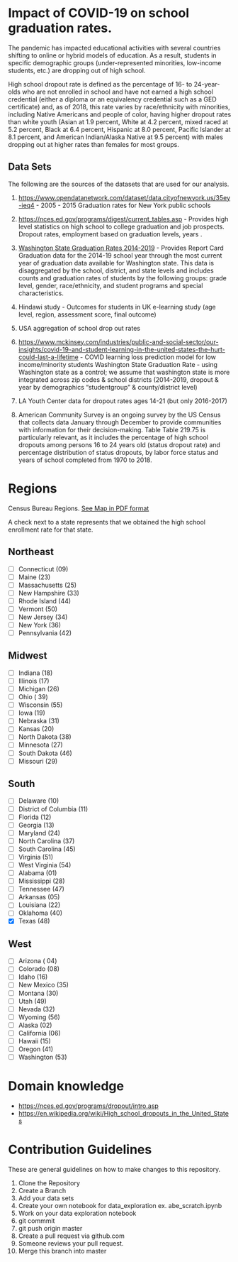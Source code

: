 # Impact of COVID-19 on school graduation rates.


The pandemic has impacted educational activities with several countries shifting to online or hybrid models of education. As a result, students in specific demographic groups (under-represented minorities, low-income students, etc.) are dropping out of high school. 

High school dropout rate is defined as the percentage of 16- to 24-year-olds who are not enrolled in school and have not earned a high school credential (either a diploma or an equivalency credential such as a GED certificate) and, as of 2018, this rate varies by race/ethnicity with minorities, including Native Americans and people of color, having higher dropout rates than white youth (Asian at 1.9 percent, White at 4.2 percent, mixed raced at 5.2 percent, Black at 6.4 percent, Hispanic at 8.0 percent, Pacific Islander at 8.1 percent, and American Indian/Alaska Native at 9.5 percent) with males dropping out at higher rates than females for most groups.



## Data Sets

The following are the sources of the datasets that are used for our analysis. 


1. https://www.opendatanetwork.com/dataset/data.cityofnewyork.us/35ey-ieq4 - 2005 - 2015 Graduation rates for New York public schools 

2. https://nces.ed.gov/programs/digest/current_tables.asp  - Provides high level statistics on high school to college graduation and job prospects. Dropout rates, employment based on graduation levels, years .

3.  [Washington State Graduation Rates 2014-2019](https://data.wa.gov/browse?q=Report%20Card%20Graduation&sortBy=relevance) - Provides Report Card Graduation data for the 2014-19 school year through the most current year of graduation data available for Washington state. This data is disaggregated by the school, district, and state levels and includes counts and graduation rates of students by the following groups: grade level, gender, race/ethnicity, and student programs and special characteristics. 

4. Hindawi study - Outcomes  for students in UK e-learning study (age level, region, assessment score, final outcome)

5. USA aggregation of school drop out rates

6. https://www.mckinsey.com/industries/public-and-social-sector/our-insights/covid-19-and-student-learning-in-the-united-states-the-hurt-could-last-a-lifetime - COVID learning loss prediction model for low income/minority students
Washington State Graduation Rate - using Washington state as a control; we assume that washington state is more integrated across zip codes & school districts (2014-2019, dropout & year by demographics “studentgroup” & county/district level)

7. LA Youth Center data for dropout rates ages 14-21 (but only 2016-2017)

8. American Community Survey is an ongoing survey by the US Census that collects data January through December to provide communities with information for their decision-making. Table Table 219.75 is particularly relevant, as it includes the percentage of high school dropouts among persons 16 to 24 years old (status dropout rate) and percentage distribution of status dropouts, by labor force status and years of school completed from 1970 to 2018.


# Regions 
Census Bureau Regions. [See Map in PDF format](./readmefiles/census_regions.pdf) 

A check next to a state represents that we obtained the high school enrollment rate for that state. 


## Northeast
- [ ] Connecticut	(09)
- [ ] Maine 	(23)
- [ ] Massachusetts (25)
- [ ] New Hampshire 	(33)
- [ ] Rhode Island 	(44)
- [ ] Vermont 	(50)
- [ ] New Jersey	(34)
- [ ] New York	(36)
- [ ] Pennsylvania	(42)
## Midwest
- [ ] Indiana (18)
- [ ] Illinois (17)
- [ ] Michigan	(26)
- [ ] Ohio (	39)
- [ ] Wisconsin	(55)
- [ ] Iowa	 (19) 	 
- [ ] Nebraska	(31)
- [ ] Kansas 	(20) 
- [ ] North Dakota	(38)
- [ ] Minnesota	(27) 
- [ ] South Dakota	(46)
- [ ] Missouri	(29)

## South
- [ ] Delaware	(10)
- [ ] District of Columbia	(11)
- [ ] Florida 	(12)
- [ ] Georgia	(13)
- [ ] Maryland 	(24)
- [ ] North Carolina (37)
- [ ] South Carolina (45)
- [ ] Virginia (51)
- [ ] West Virginia	 (54)
- [ ] Alabama	(01)
- [ ] Mississippi	(28)
- [ ] Tennessee	(47)
- [ ] Arkansas	(05)
- [ ] Louisiana	(22)
- [ ] Oklahoma	(40)
- [x] Texas	 (48)

## West
- [ ] Arizona	 ( 04)
- [ ] Colorado	(08)
- [ ] Idaho	 (16)
- [ ] New Mexico	(35)
- [ ] Montana	(30)
- [ ] Utah	 (49)
- [ ] Nevada (32)
- [ ] Wyoming (56)
- [ ] Alaska 	(02)
- [ ] California	(06)
- [ ] Hawaii	 (15)
- [ ] Oregon	 (41)
- [ ] Washington	(53)

# Domain knowledge

- https://nces.ed.gov/programs/dropout/intro.asp
- https://en.wikipedia.org/wiki/High_school_dropouts_in_the_United_States

# Contribution Guidelines 
These are general guidelines on how to make changes to this repository. 

1. Clone the Repository 
2. Create a Branch
3. Add your data sets
4. Create your own notebook for data_exploration ex. abe_scratch.ipynb
5. Work on your data exploration notebook
6. git commmit
7. git push origin master
8. Create a pull request via github.com
9. Someone reviews your pull request. 
10. Merge this branch into master
